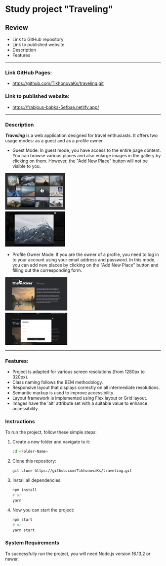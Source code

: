 # Study project "Traveling"

## Review
* Link to GitHub repository
* Link to published website
* Description
* Features

---

### Link GitHub Pages:
* https://github.com/TikhonovaKs/traveling.git

### Link to published website:
* https://frabjous-babka-5efbae.netlify.app/

---

### Description
***Traveling*** is a web application designed for travel enthusiasts. It offers two usage modes: as a guest and as a profile owner.

* Guest Mode:
In guest mode, you have access to the entire page content. You can browse various places and also enlarge images in the gallery by clicking on them. However, the "Add New Place" button will not be visible to you.

![open popup to add a new place](./src/images/photo-readme-1.png)

* Profile Owner Mode:
If you are the owner of a profile, you need to log in to your account using your email address and password. In this mode, you can add new places by clicking on the "Add New Place" button and filling out the corresponding form.

![open popup to add a new place](./src/images/photo-readme-2.png)

---

### Features:
* Project is adapted for various screen resolutions (from 1280px to 320px).
* Class naming follows the BEM methodology.
* Responsive layout that displays correctly on all intermediate resolutions.
* Semantic markup is used to improve accessibility.
* Layout framework is implemented using Flex layout or Grid layout.
* Images have the 'alt' attribute set with a suitable value to enhance accessibility.

### Instructions
To run the project, follow these simple steps:

1. Create a new folder and navigate to it:

    ```bash
    cd <Folder-Name>
    ```

2. Clone this repository:

    ```bash
    git clone https://github.com/TikhonovaKs/traveling.git
    ```

3. Install all dependencies:

    ```bash
    npm install
    # or
    yarn
    ```

4. Now you can start the project:

    ```bash
    npm start
    # or
    yarn start
    ```
    
### System Requirements
To successfully run the project, you will need Node.js version 16.13.2 or newer.
